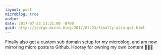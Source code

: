 ```yaml
---
layout: post
microblog: true
audio: 
date: 2017-07-23 11:21:00 -0700
guid: http://jsorge.micro.blog/2017/07/23/finally-also-got.html
---
```

Finally also got a custom sub domain setup for my microblog, and am now mirroring micro posts to Github. Hooray for owning my own content 🎉🎉🎉
